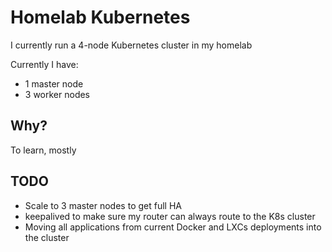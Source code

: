 # Homelab Kubernetes
I currently run a 4-node Kubernetes cluster in my homelab

Currently I have:
- 1 master node
- 3 worker nodes

## Why?
To learn, mostly

## TODO
- Scale to 3 master nodes to get full HA
- keepalived to make sure my router can always route to the K8s cluster
- Moving all applications from current Docker and LXCs deployments into the cluster